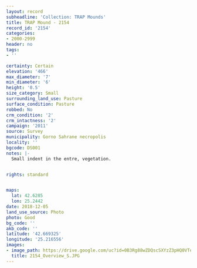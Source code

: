 ```yaml
---
layout: record
subheadline: 'Collection: TRAP Mounds'
title: TRAP Mound - 2154
record_id: '2154'
categories:
- 2000-2999
header: no
tags:
- ''

certainty: Certain
elevation: '466'
max_diameter: '7'
min_diameter: '6'
height: '0.5'
size_category: Small
surrounding_land_use: Pasture
surface_condition: Pasture
robbed: No
crm_condition: '2'
crm_intactness: '2'
campaign: '2011'
source: Survey
municipality: Gorno Sahrane necropolis
locality: ''
bgcode: DS001
notes: |-
  Small indent in the entre, vegetation.


rights: standard


maps:
  lat: 42.6285
  lon: 25.2442
date: 2018-12-05
land_use_source: Photo
photo: Good
bg_code: ''
akb_code: ''
latitude: '42.669325'
longitude: '25.216556'
images:
- image_path: https://drive.google.com/uc?id=0B3Rg88wZDQscSXYzZ3pHQ0VTeDg
  title: 2154_Overview_S.JPG
---
```

